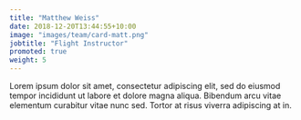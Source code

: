 ```yaml
---
title: "Matthew Weiss"
date: 2018-12-20T13:44:55+10:00
image: "images/team/card-matt.png"
jobtitle: "Flight Instructor"
promoted: true
weight: 5
---
```


Lorem ipsum dolor sit amet, consectetur adipiscing elit, sed do eiusmod tempor incididunt ut labore et dolore magna aliqua. Bibendum arcu vitae elementum curabitur vitae nunc sed. Tortor at risus viverra adipiscing at in.
